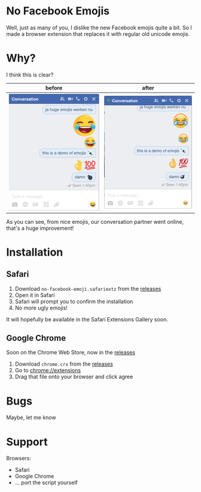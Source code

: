 <!-- twitter: @haroenv -->

# No Facebook Emojis

Well, just as many of you, I dislike the new Facebook emojis quite a bit. So I made a browser extension that replaces it with regular old unicode emojis.

# Why?

I think this is clear?

before|after
---|---
![before](img/before.png) | ![after](img/after.png)

As you can see, from nice emojis, our conversation partner went online, that's a huge improvement!

# Installation

## Safari

1. Download `no-facebook-emoji.safariextz` from the [releases](https://github.com/Haroenv/no-facebook-emojis/releases)
2. Open it in Safari
3. Safari will prompt you to confirm the installation
4. No more ugly emojis!

It will hopefully be available in the Safari Extensions Gallery soon.

## Google Chrome

Soon on the Chrome Web Store, now in the [releases](https://github.com/Haroenv/no-facebook-emojis/releases)

1. Download `chrome.crx` from the [releases](https://github.com/Haroenv/no-facebook-emojis/releases)
1. Go to <chrome://extensions>
1. Drag that file onto your browser and click agree

# Bugs

Maybe, let me know

# Support

Browsers:

* Safari
* Google Chrome
* ... port the script yourself
